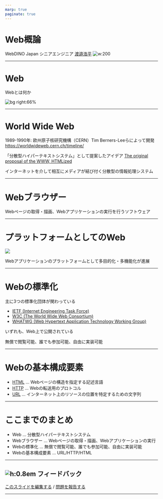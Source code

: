 ```yaml
---
marp: true
paginate: true
---
```


# Web概論

WebDINO Japan シニアエンジニア
[渡邉浩平](https://github.com/kou029w)
![w:200](https://github.com/kou029w.png)

---

# Web

Webとは何か

![bg right:66%](../web/assets/world-wide-web.png)

<!-- 当たり前のように使われているが、そもそもWebとは何だろう -->

<!-- _footer: 画像: https://worldwideweb.cern.ch/browser/ -->

<!-- 最初のWebブラウザーとされているソフトウェアの画像 -->

---

# World Wide Web

1989-1990年: 欧州原子核研究機構（CERN）Tim Berners-Leeらによって開発
https://worldwideweb.cern.ch/timeline/

「分散型ハイパーテキストシステム」として提案したアイデア
[The original proposal of the WWW, HTMLized](https://www.w3.org/History/1989/proposal.html)

インターネットを介して相互にメディアが結び付く分散型の情報処理システム

---

# Webブラウザー

<!-- TODO: 最近のウェブブラウザーのアイコンが並んでいる図 -->

Webページの取得・描画、Webアプリケーションの実行を行うソフトウェア

---

# プラットフォームとしてのWeb

![](../web/assets/web-apps.dio.png)

Webアプリケーションのプラットフォームとして多目的化・多機能化が進展

---

# Webの標準化

主に3つの標準化団体が関わっている

- [IETF (Internet Engineering Task Force)](https://www.ietf.org/)
- [W3C (The World Wide Web Consortium)](https://www.w3.org/)
- [WHATWG (Web Hypertext Application Technology Working Group)](https://whatwg.org/)

いずれも、Web上で公開されている

無償で閲覧可能、誰でも参加可能、自由に実装可能

---

# Webの基本構成要素

- [HTML](https://developer.mozilla.org/ja/docs/Glossary/HTML) … Webページの構造を指定する記述言語
- [HTTP](https://developer.mozilla.org/ja/docs/Glossary/HTTP) … Webの転送用のプロトコル
- [URL](https://developer.mozilla.org/ja/docs/Glossary/URL) … インターネット上のリソースの位置を特定するための文字列

---

# ここまでのまとめ

- Web … 分散型ハイパーテキストシステム
- Webブラウザー … Webページの取得・描画、Webアプリケーションの実行
- Webの標準化 … 無償で閲覧可能、誰でも参加可能、自由に実装可能
- Webの基本構成要素 … URL/HTTP/HTML

---

## ![h:0.8em][github.svg] フィードバック

[このスライドを編集する](https://github.com/kou029w/intro-to-web-dev/edit/main/presentation/intro-to-web.md) / [問題を報告する](https://github.com/kou029w/intro-to-web-dev/issues/new)

[github.svg]: https://cdnjs.cloudflare.com/ajax/libs/simple-icons/9.8.0/github.svg

---

<script>
window.addEventListener("DOMContentLoaded", function () {
  document.querySelectorAll("a")?.forEach(function (a) {
    a.setAttribute("target", "_blank");
    a.setAttribute("rel", "noreferrer");
  });
});
</script>
<style>
footer {
  overflow-wrap: anywhere;
}
</style>
